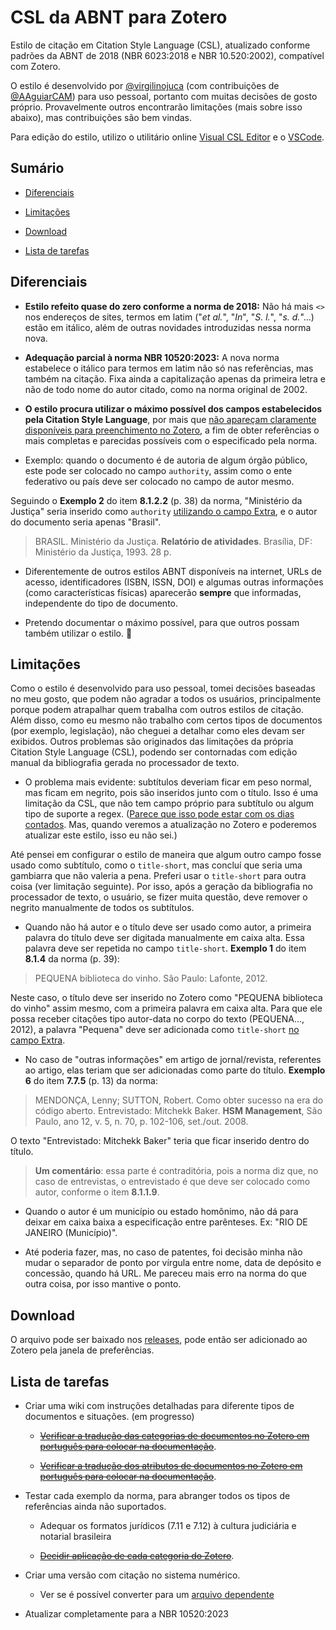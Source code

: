 
# CSL da ABNT para Zotero

Estilo de citação em Citation Style Language (CSL), atualizado conforme padrões da ABNT de 2018 (NBR 6023:2018 e NBR 10.520:2002), compatível com Zotero.

  

O estilo é desenvolvido por [@virgilinojuca](https://github.com/virgilinojuca) (com contribuições de [@AAguiarCAM](https://github.com/AAguiarCAM)) para uso pessoal, portanto com muitas decisões de gosto próprio. Provavelmente outros encontrarão limitações (mais sobre isso abaixo), mas contribuições são bem vindas.

  

Para edição do estilo, utilizo o utilitário online [Visual CSL Editor](https://editor.citationstyles.org/visualEditor/) e o [VSCode](https://github.com/microsoft/vscode/).

  

## Sumário

  

* [Diferenciais](#diferenciais)

* [Limitações](#limitações)

* [Download](#download)

* [Lista de tarefas](#lista-de-tarefas)

  

## Diferenciais

  

*  __Estilo refeito quase do zero conforme a norma de 2018:__ Não há mais `<>` nos endereços de sites, termos em latim ("_et al._", "_In_", "_S. l._", "_s. d._"...) estão em itálico, além de outras novidades introduzidas nessa norma nova.

  

*  __Adequação parcial à norma NBR 10520:2023:__ A nova norma estabelece o itálico para termos em latim não só nas referências, mas também na citação. Fixa ainda a capitalização apenas da primeira letra e não de todo nome do autor citado, como na norma original de 2002.

  

*  __O estilo procura utilizar o máximo possível dos campos estabelecidos pela Citation Style Language__, por mais que [não apareçam claramente disponíveis para preenchimento no Zotero](https://www.zotero.org/support/kb/item_types_and_fields#citing_fields_from_extra), a fim de obter referências o mais completas e parecidas possíveis com o especificado pela norma.

  

* Exemplo: quando o documento é de autoria de algum órgão público, este pode ser colocado no campo `authority`, assim como o ente federativo ou país deve ser colocado no campo de autor mesmo.

Seguindo o __Exemplo 2__ do item __8.1.2.2__ (p. 38) da norma, "Ministério da Justiça" seria inserido como `authority` [utilizando o campo Extra](https://www.zotero.org/support/kb/item_types_and_fields#citing_fields_from_extra), e o autor do documento seria apenas "Brasil".

> BRASIL. Ministério da Justiça. __Relatório de atividades__. Brasília, DF: Ministério da Justiça, 1993. 28 p.

  

* Diferentemente de outros estilos ABNT disponíveis na internet, URLs de acesso, identificadores (ISBN, ISSN, DOI) e algumas outras informações (como características físicas) aparecerão __sempre__ que informadas, independente do tipo de documento.

  

* Pretendo documentar o máximo possível, para que outros possam também utilizar o estilo. 🙂

  

## Limitações

  

Como o estilo é desenvolvido para uso pessoal, tomei decisões baseadas no meu gosto, que podem não agradar a todos os usuários, principalmente porque podem atrapalhar quem trabalha com outros estilos de citação. Além disso, como eu mesmo não trabalho com certos tipos de documentos (por exemplo, legislação), não cheguei a detalhar como eles devam ser exibidos. Outros problemas são originados das limitações da própria Citation Style Language (CSL), podendo ser contornadas com edição manual da bibliografia gerada no processador de texto.

  

* O problema mais evidente: subtítulos deveriam ficar em peso normal, mas ficam em negrito, pois são inseridos junto com o título. Isso é uma limitação da CSL, que não tem campo próprio para subtítulo ou algum tipo de suporte a regex. ([Parece que isso pode estar com os dias contados](https://github.com/citation-style-language/schema/pull/203). Mas, quando veremos a atualização no Zotero e poderemos atualizar este estilo, isso eu não sei.)

  

Até pensei em configurar o estilo de maneira que algum outro campo fosse usado como subtítulo, como o `title-short`, mas concluí que seria uma gambiarra que não valeria a pena. Preferi usar o `title-short` para outra coisa (ver limitação seguinte). Por isso, após a geração da bibliografia no processador de texto, o usuário, se fizer muita questão, deve remover o negrito manualmente de todos os subtítulos.

  

* Quando não há autor e o título deve ser usado como autor, a primeira palavra do título deve ser digitada manualmente em caixa alta. Essa palavra deve ser repetida no campo `title-short`. __Exemplo 1__ do item __8.1.4__ da norma (p. 39):

  

>PEQUENA biblioteca do vinho. São Paulo: Lafonte, 2012.

Neste caso, o título deve ser inserido no Zotero como "PEQUENA biblioteca do vinho" assim mesmo, com a primeira palavra em caixa alta. Para que ele possa receber citações tipo autor-data no corpo do texto (PEQUENA..., 2012), a palavra "Pequena" deve ser adicionada como `title-short` [no campo Extra](https://www.zotero.org/support/kb/item_types_and_fields#citing_fields_from_extra).

  

* No caso de "outras informações" em artigo de jornal/revista, referentes ao artigo, elas teriam que ser adicionadas como parte do título. __Exemplo 6__ do item __7.7.5__ (p. 13) da norma:

  

> MENDONÇA, Lenny; SUTTON, Robert. Como obter sucesso na era do código aberto. Entrevistado: Mitchekk Baker. __HSM Management__, São Paulo, ano 12, v. 5, n. 70, p. 102-106, set./out. 2008.

O texto "Entrevistado: Mitchekk Baker" teria que ficar inserido dentro do título.

>  __Um comentário__: essa parte é contraditória, pois a norma diz que, no caso de entrevistas, o entrevistado é que deve ser colocado como autor, conforme o item __8.1.1.9__.

  

* Quando o autor é um município ou estado homônimo, não dá para deixar em caixa baixa a especificação entre parênteses. Ex: "RIO DE JANEIRO (Município)".

  

* Até poderia fazer, mas, no caso de patentes, foi decisão minha não mudar o separador de ponto por vírgula entre nome, data de depósito e concessão, quando há URL. Me pareceu mais erro na norma do que outra coisa, por isso mantive o ponto.

  

## Download

O arquivo pode ser baixado nos [releases](https://github.com/virgilinojuca/csl-abnt/releases), pode então ser adicionado ao Zotero pela janela de preferências.

  

## Lista de tarefas

* Criar uma wiki com instruções detalhadas para diferente tipos de documentos e situações. (em progresso)

	*  ~~[Verificar a tradução das categorias de documentos no Zotero em português para colocar na documentação](https://github.com/virgilinojuca/csl-abnt/wiki/Equival%C3%AAncia-de-categorias-de-documentos)~~.

	*  ~~[Verificar a tradução dos atributos de documentos no Zotero em português para colocar na documentação](https://github.com/virgilinojuca/csl-abnt/wiki/Equival%C3%AAncia-de-campos-e-atributos)~~.

* Testar cada exemplo da norma, para abranger todos os tipos de referências ainda não suportados.
	* Adequar os formatos jurídicos (7.11 e 7.12) à cultura judiciária e notarial brasileira

	*  ~~[Decidir aplicação de cada categoria do Zotero](https://github.com/virgilinojuca/csl-abnt/wiki/Equival%C3%AAncia-de-categorias-de-documentos)~~.

* Criar uma versão com citação no sistema numérico.
	* Ver se é possível converter para um [arquivo dependente](https://docs.citationstyles.org/en/stable/primer.html#anatomy-of-a-dependent-style)

* Atualizar completamente para a NBR 10520:2023